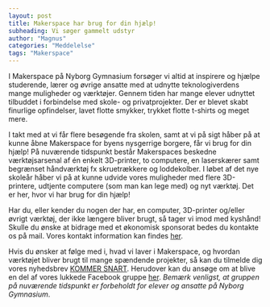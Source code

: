 ```yaml
---
layout: post
title: Makerspace har brug for din hjælp!
subheading: Vi søger gammelt udstyr
author: "Magnus"
categories: "Meddelelse"
tags: "Makerspace"
---
```

I Makerspace på Nyborg Gymnasium forsøger vi altid at inspirere og hjælpe studerende, lærer og øvrige ansatte med at udnytte teknologiverdens mange muligheder og værktøjer. Gennem tiden har mange elever udnyttet tilbuddet i forbindelse med skole- og privatprojekter. Der er blevet skabt finurlige opfindelser, lavet flotte smykker, trykket flotte t-shirts og meget mere.

I takt med at vi får flere besøgende fra skolen, samt at vi på sigt håber på at kunne åbne Makerspace for byens nysgerrige borgere, får vi brug for din hjælp! På nuværende tidspunkt består Makerspaces beskedne værktøjsarsenal af én enkelt 3D-printer, to computere, en laserskærer samt begrænset håndværktøj fx skruetrækkere og loddekolber. I løbet af det nye skoleår håber vi på at kunne udvide vores muligheder med flere 3D-printere, udtjente computere (som man kan lege med) og nyt værktøj. Det er her, hvor vi har brug for din hjælp!

Har du, eller kender du nogen der har, en computer, 3D-printer og/eller øvrigt værktøj, der ikke længere bliver brugt, så tager vi imod med kyshånd! Skulle du ønske at bidrage med et økonomisk sponsorat bedes du kontakte os på mail. Vores kontakt information kan findes [her](https://ngmakerspace.github.io/about.html).

Hvis du ønsker at følge med i, hvad vi laver i Makerspace, og hvordan værktøjet bliver brugt til mange spændende projekter, så kan du tilmelde dig vores nyhedsbrev [KOMMER SNART](https://ngmakerspace.github.io/). Herudover kan du ansøge om at blive en del af vores lukkede Facebook gruppe [her]( https://www.facebook.com/groups/ngmakerspace). *Bemærk venligst, at gruppen på nuværende tidspunkt er forbeholdt for elever og ansatte på Nyborg Gymnasium*.
